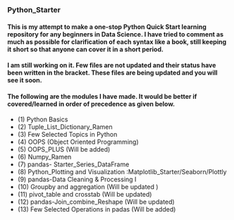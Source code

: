 ### Python_Starter

#### This is my attempt to make a one-stop Python Quick Start learning repository for any beginners in Data Science. I have tried to comment as much as possible for clarification of each syntax like a book, still keeping it short so that anyone can cover it in a short period. 
#### I am still working on it. Few files are not updated and their status have been written in the bracket. These files are being updated and you will see it soon.
#### The following are the modules I have made. It would be better if covered/learned in order of precedence as given below.
* (1) Python Basics
* (2) Tuple_List_Dictionary_Ramen
* (3) Few Selected Topics in Python
* (4) OOPS (Object Oriented Programming)
* (5) OOPS_PLUS (Will be added)
* (6) Numpy_Ramen
* (7) pandas- Starter_Series_DataFrame
* (8) Python_Plotting and Visualization :Matplotlib_Starter/Seaborn/Plottly
* (9) pandas-Data Cleaning & Processing I
* (10) Groupby and aggregation (Will be updated )
* (11) pivot_table and  crosstab (Will be updated)
* (12) pandas-Join_combine_Reshape (Will be updated)
* (13) Few Selected Operations in padas (Will be added)


